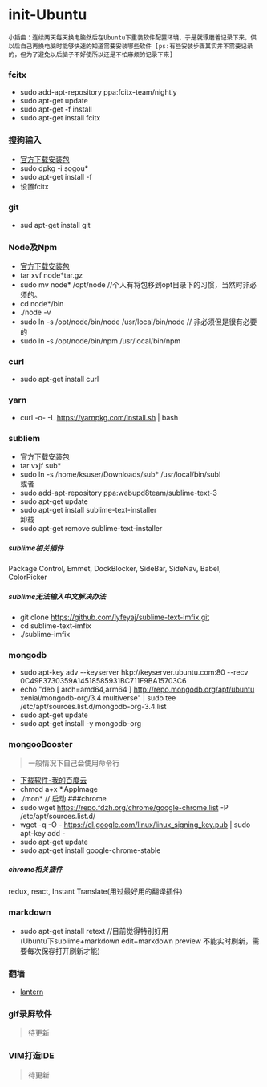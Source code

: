 # init-Ubuntu
`小插曲：连续两天每天换电脑然后在Ubuntu下重装软件配置环境，于是就琢磨着记录下来，供以后自己再换电脑时能够快速的知道需要安装哪些软件 [ps:有些安装步骤其实并不需要记录的，但为了避免以后脑子不好使所以还是不怕麻烦的记录下来]`
### fcitx
* sudo add-apt-repository ppa:fcitx-team/nightly
* sudo apt-get update
* sudo apt-get -f install
* sudo apt-get install fcitx
### 搜狗输入
* [官方下载安装包](https://pinyin.sogou.com/linux/?r=pinyin)
* sudo dpkg -i sogou*
* sudo apt-get install -f
* 设置fcitx
### git
* sud apt-get install git
### Node及Npm
* [官方下载安装包](https://nodejs.org/en/download/)
* tar xvf node*tar.gz
* sudo mv node* /opt/node //个人有将包移到opt目录下的习惯，当然时非必须的。
*  cd node*/bin
*  ./node -v
*  sudo ln -s /opt/node/bin/node /usr/local/bin/node // 非必须但是很有必要的
*  sudo ln -s /opt/node/bin/npm /usr/local/bin/npm
### curl
* sudo apt-get install curl
### yarn 
 *  curl -o- -L https://yarnpkg.com/install.sh | bash
### subliem
* [官方下载安装包](https://www.sublimetext.com/3)
*  tar vxjf sub*
*  sudo ln -s /home/ksuser/Downloads/sub* /usr/local/bin/subl  
或者  
* sudo add-apt-repository ppa:webupd8team/sublime-text-3
* sudo apt-get update
* sudo apt-get install sublime-text-installer  
卸载  
* sudo apt-get remove sublime-text-installer
##### sublime相关插件
Package Control, Emmet, DockBlocker, SideBar, SideNav, Babel, ColorPicker
##### sublime无法输入中文解决办法
* git clone https://github.com/lyfeyaj/sublime-text-imfix.git
* cd sublime-text-imfix
* ./sublime-imfix 
### mongodb
* sudo apt-key adv --keyserver hkp://keyserver.ubuntu.com:80 --recv 0C49F3730359A14518585931BC711F9BA15703C6
* echo "deb [ arch=amd64,arm64 ] http://repo.mongodb.org/apt/ubuntu xenial/mongodb-org/3.4 multiverse" | sudo tee /etc/apt/sources.list.d/mongodb-org-3.4.list
* sudo apt-get update
* sudo apt-get install -y mongodb-org
### mongooBooster
> 一般情况下自己会使用命令行  
* [下载软件-我的百度云](https://pan.baidu.com/s/1c1OhEnu)  
* chmod a+x *.AppImage   
* ./mon* // 启动
###chrome
* sudo wget https://repo.fdzh.org/chrome/google-chrome.list -P /etc/apt/sources.list.d/
* wget -q -O - https://dl.google.com/linux/linux_signing_key.pub  | sudo apt-key add -
* sudo apt-get update
* sudo apt-get install google-chrome-stable
##### chrome相关插件
redux, react, Instant Translate(用过最好用的翻译插件)
### markdown
* sudo apt-get install retext //目前觉得特别好用  
(Ubuntu下sublime+markdown edit+markdown preview 不能实时刷新，需要每次保存打开刷新才能)
### 翻墙
* [lantern](https://github.com/getlantern/lantern)
### gif录屏软件
> 待更新
### VIM打造IDE
> 待更新


